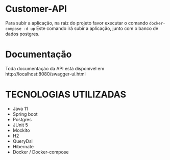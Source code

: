 # Customer-API

Para subir a aplicação, na raiz do projeto favor executar o comando `docker-compose -d up`
Este comando irá subir a aplicação, junto com o banco de dados postgres.

# Documentação

Toda documentação da API está disponível em http://localhost:8080/swagger-ui.html

# TECNOLOGIAS UTILIZADAS
* Java 11
* Spring boot
* Postgres
* JUnit 5
* Mockito
* H2
* QueryDsl
* Hibernate
* Docker / Docker-compose